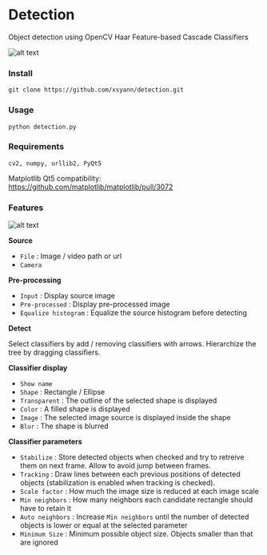 Detection
=========

Object detection using OpenCV Haar Feature-based Cascade Classifiers

![alt text](http://www.xsyann.com/epitech/detection.png)

### Install

    git clone https://github.com/xsyann/detection.git

### Usage

    python detection.py
    

### Requirements
  
    cv2, numpy, urllib2, PyQt5
    
Matplotlib Qt5 compatibility: https://github.com/matplotlib/matplotlib/pull/3072

### Features

![alt text](http://www.xsyann.com/epitech/detection_icon.png)

**Source**

* `File` : Image / video path or url
* `Camera`

**Pre-processing**

* `Input` : Display source image
* `Pre-processed` : Display pre-processed image
* `Equalize histogram` : Equalize the source histogram before detecting

**Detect**

Select classifiers by add / removing classifiers with arrows.
Hierarchize the tree by dragging classifiers.

**Classifier display**

* `Show name`
* `Shape` : Rectangle / Ellipse
* `Transparent` : The outline of the selected shape is displayed
* `Color` : A filled shape is displayed
* `Image` : The selected image source is displayed inside the shape
* `Blur` : The shape is blurred

**Classifier parameters**

* `Stabilize` : Store detected objects when checked and try to retreive them on next frame. Allow to avoid jump between frames.
* `Tracking` : Draw lines between each previous positions of detected objects (stabilization is enabled when tracking is checked).
* `Scale factor` : How much the image size is reduced at each image scale
* `Min neighbors` : How many neighbors each candidate rectangle should have to retain it
* `Auto neighbors` : Increase `Min neighbors` until the number of detected objects is lower or equal at the selected parameter
* `Minimum Size` : Minimum possible object size. Objects smaller than that are ignored
